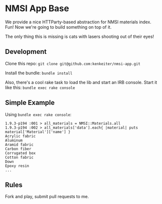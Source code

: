 # NMSI App Base

We provide a nice HTTParty-based abstraction for NMSI materials index. Fun! Now we're going to build something on top of it.

The only thing this is missing is cats with lasers shooting out of their eyes!

## Development

Clone this repo: `git clone git@github.com:kenkeiter/nmsi-app.git`

Install the bundle: `bundle install`

Also, there's a cool rake task to load the lib and start an IRB console. Start it like this: `bundle exec rake console`

## Simple Example

Using `bundle exec rake console`:

    1.9.3-p194 :001 > all_materials = NMSI::Materials.all
    1.9.3-p194 :002 > all_materials['data'].each{ |material| puts material['Material']['name'] }
    Acrylic fabric
    Aluminum
    Aramid fabric
    Carbon fiber
    Corrugated box
    Cotton fabric
    Down
    Epoxy resin
    ...

## Rules

Fork and play, submit pull requests to me.